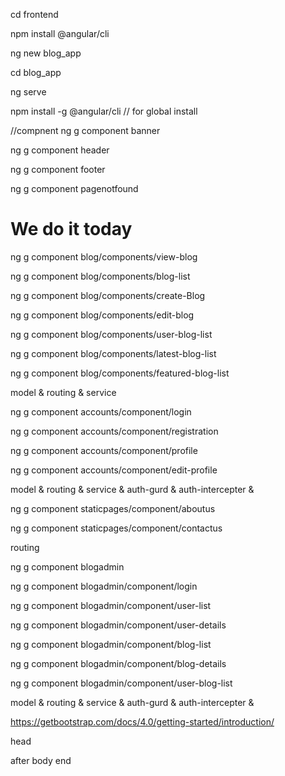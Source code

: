 cd frontend

npm install @angular/cli

ng new blog_app

cd blog_app

ng serve

npm install -g @angular/cli // for global install

//compnent
ng g component banner

ng g component header

ng g component footer

ng g component pagenotfound

# We do it today
ng g component blog/components/view-blog

ng g component blog/components/blog-list

ng g component blog/components/create-Blog

ng g component blog/components/edit-blog

ng g component blog/components/user-blog-list

ng g component blog/components/latest-blog-list

ng g component blog/components/featured-blog-list

model & routing & service

ng g component accounts/component/login

ng g component accounts/component/registration

ng g component accounts/component/profile

ng g component accounts/component/edit-profile

model &
routing &
service &
auth-gurd &
auth-intercepter &

ng g component staticpages/component/aboutus

ng g component staticpages/component/contactus

routing

ng g component blogadmin

ng g component blogadmin/component/login

ng g component blogadmin/component/user-list

ng g component blogadmin/component/user-details

ng g component blogadmin/component/blog-list

ng g component blogadmin/component/blog-details

ng g component blogadmin/component/user-blog-list

model &
routing &
service &
auth-gurd &
auth-intercepter &

https://getbootstrap.com/docs/4.0/getting-started/introduction/

head

<link rel="stylesheet" href="https://cdn.jsdelivr.net/npm/bootstrap@4.0.0/dist/css/bootstrap.min.css" integrity="sha384-Gn5384xqQ1aoWXA+058RXPxPg6fy4IWvTNh0E263XmFcJlSAwiGgFAW/dAiS6JXm" crossorigin="anonymous">

after body end

<script src="https://code.jquery.com/jquery-3.2.1.slim.min.js" integrity="sha384-KJ3o2DKtIkvYIK3UENzmM7KCkRr/rE9/Qpg6aAZGJwFDMVNA/GpGFF93hXpG5KkN" crossorigin="anonymous"></script>
<script src="https://cdn.jsdelivr.net/npm/popper.js@1.12.9/dist/umd/popper.min.js" integrity="sha384-ApNbgh9B+Y1QKtv3Rn7W3mgPxhU9K/ScQsAP7hUibX39j7fakFPskvXusvfa0b4Q" crossorigin="anonymous"></script>
<script src="https://cdn.jsdelivr.net/npm/bootstrap@4.0.0/dist/js/bootstrap.min.js" integrity="sha384-JZR6Spejh4U02d8jOt6vLEHfe/JQGiRRSQQxSfFWpi1MquVdAyjUar5+76PVCmYl" crossorigin="anonymous"></script>
